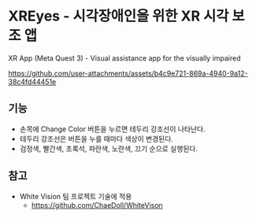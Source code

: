 # XREyes - 시각장애인을 위한 XR 시각 보조 앱
XR App (Meta Quest 3) - Visual assistance app for the visually impaired

https://github.com/user-attachments/assets/b4c9e721-869a-4940-9a12-38c4fd44451e

## 기능
- 손목에 Change Color 버튼을 누르면 테두리 강조선이 나타난다.
- 테두리 강조선은 버튼을 누를 때마다 색상이 변경된다.
- 검정색, 빨간색, 초록석, 파란색, 노란색, 끄기 순으로 실행된다.

## 참고
- White Vision 팀 프로젝트 기술에 적용
  - https://github.com/ChaeDoll/WhiteVison
